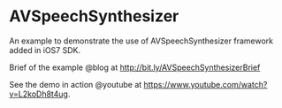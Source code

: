 AVSpeechSynthesizer
===================

An example to demonstrate the use of AVSpeechSynthesizer framework added in iOS7 SDK.

Brief of the example @blog at http://bit.ly/AVSpeechSynthesizerBrief

See the demo in action @youtube at https://www.youtube.com/watch?v=L2koDh8t4ug.
